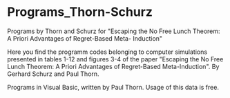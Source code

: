# Programs_Thorn-Schurz
Programs by Thorn and Schurz for "Escaping the No Free Lunch Theorem: A Priori Advantages of Regret-Based Meta- Induction"

Here you find the programm codes belonging to computer simulations presented in tables 1-12 and figures 3-4 of the paper "Escaping the No Free Lunch Theorem: A Priori Advantages of Regret-Based Meta-Induction".
By Gerhard Schurz and Paul Thorn.

Programs in Visual Basic, written by Paul Thorn.
Usage of this data is free.
